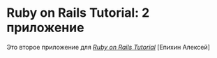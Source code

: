 # Ruby on Rails Tutorial: 2 приложение



Это второе приложение для
[*Ruby on Rails Tutorial*](http://railstutorial.org/)
 [Епихин Алексей]
